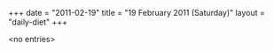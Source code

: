 +++
date = "2011-02-19"
title = "19 February 2011 (Saturday)"
layout = "daily-diet"
+++


\<no entries\>
